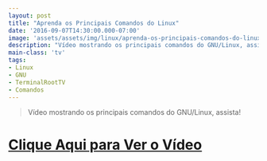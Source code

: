 ```yaml
---
layout: post
title: "Aprenda os Principais Comandos do Linux"
date: '2016-09-07T14:30:00.000-07:00'
image: 'assets/assets/img/linux/aprenda-os-principais-comandos-do-linux.jpg'
description: "Vídeo mostrando os principais comandos do GNU/Linux, assista!"
main-class: 'tv'
tags:
- Linux
- GNU
- TerminalRootTV
- Comandos
---
```


> Vídeo mostrando os principais comandos do GNU/Linux, assista!


# [Clique Aqui para Ver o Vídeo](https://www.youtube.com/watch?v=6zxP8asF2mQ)

